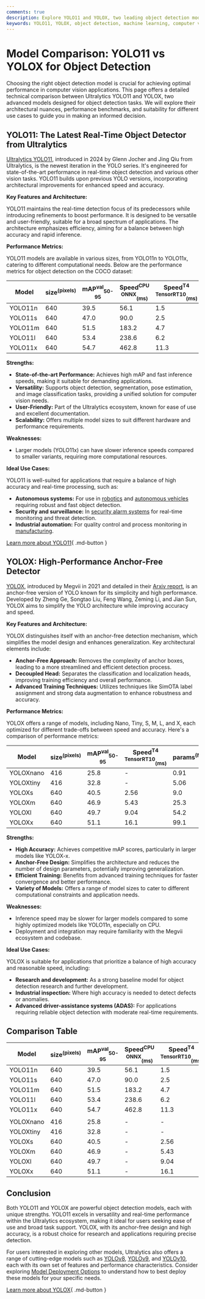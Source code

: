 ```yaml
---
comments: true
description: Explore YOLO11 and YOLOX, two leading object detection models. Compare architecture, performance, and use cases to select the best model for your needs.
keywords: YOLO11, YOLOX, object detection, machine learning, computer vision, model comparison, deep learning, Ultralytics, real-time detection, anchor-free models
---
```


# Model Comparison: YOLO11 vs YOLOX for Object Detection

Choosing the right object detection model is crucial for achieving optimal performance in computer vision applications. This page offers a detailed technical comparison between Ultralytics YOLO11 and YOLOX, two advanced models designed for object detection tasks. We will explore their architectural nuances, performance benchmarks, and suitability for different use cases to guide you in making an informed decision.

<script async src="https://cdn.jsdelivr.net/npm/chart.js"></script>
<script defer src="../../javascript/benchmark.js"></script>

<canvas id="modelComparisonChart" width="1024" height="400" active-models='["YOLO11", "YOLOX"]'></canvas>

## YOLO11: The Latest Real-Time Object Detector from Ultralytics

[Ultralytics YOLO11](https://docs.ultralytics.com/models/yolo11/), introduced in 2024 by Glenn Jocher and Jing Qiu from Ultralytics, is the newest iteration in the YOLO series. It's engineered for state-of-the-art performance in real-time object detection and various other vision tasks. YOLO11 builds upon previous YOLO versions, incorporating architectural improvements for enhanced speed and accuracy.

**Key Features and Architecture:**

YOLO11 maintains the real-time detection focus of its predecessors while introducing refinements to boost performance. It is designed to be versatile and user-friendly, suitable for a broad spectrum of applications. The architecture emphasizes efficiency, aiming for a balance between high accuracy and rapid inference.

**Performance Metrics:**

YOLO11 models are available in various sizes, from YOLO11n to YOLO11x, catering to different computational needs. Below are the performance metrics for object detection on the COCO dataset:

| Model   | size<sup>(pixels) | mAP<sup>val</sup><sub>50-95</sub> | Speed<sup>CPU ONNX</sup><sub>(ms)</sub> | Speed<sup>T4 TensorRT10</sup><sub>(ms)</sub> | params<sup>(M) | FLOPs<sup>(B) |
| ------- | ----------------- | --------------------------------- | --------------------------------------- | -------------------------------------------- | -------------- | ------------- |
| YOLO11n | 640               | 39.5                              | 56.1                                    | 1.5                                          | 2.6            | 6.5           |
| YOLO11s | 640               | 47.0                              | 90.0                                    | 2.5                                          | 9.4            | 21.5          |
| YOLO11m | 640               | 51.5                              | 183.2                                   | 4.7                                          | 20.1           | 68.0          |
| YOLO11l | 640               | 53.4                              | 238.6                                   | 6.2                                          | 25.3           | 86.9          |
| YOLO11x | 640               | 54.7                              | 462.8                                   | 11.3                                         | 56.9           | 194.9         |

**Strengths:**

- **State-of-the-art Performance:** Achieves high mAP and fast inference speeds, making it suitable for demanding applications.
- **Versatility:** Supports object detection, segmentation, pose estimation, and image classification tasks, providing a unified solution for computer vision needs.
- **User-Friendly:** Part of the Ultralytics ecosystem, known for ease of use and excellent documentation.
- **Scalability:** Offers multiple model sizes to suit different hardware and performance requirements.

**Weaknesses:**

- Larger models (YOLO11x) can have slower inference speeds compared to smaller variants, requiring more computational resources.

**Ideal Use Cases:**

YOLO11 is well-suited for applications that require a balance of high accuracy and real-time processing, such as:

- **Autonomous systems:** For use in [robotics](https://www.ultralytics.com/glossary/robotics) and [autonomous vehicles](https://www.ultralytics.com/solutions/ai-in-self-driving) requiring robust and fast object detection.
- **Security and surveillance:** In [security alarm systems](https://www.ultralytics.com/blog/security-alarm-system-projects-with-ultralytics-yolov8) for real-time monitoring and threat detection.
- **Industrial automation:** For quality control and process monitoring in [manufacturing](https://www.ultralytics.com/solutions/ai-in-manufacturing).

[Learn more about YOLO11](https://docs.ultralytics.com/models/yolo11/){ .md-button }

## YOLOX: High-Performance Anchor-Free Detector

[YOLOX](https://yolox.readthedocs.io/en/latest/), introduced by Megvii in 2021 and detailed in their [Arxiv report](https://arxiv.org/abs/2107.08430), is an anchor-free version of YOLO known for its simplicity and high performance. Developed by Zheng Ge, Songtao Liu, Feng Wang, Zeming Li, and Jian Sun, YOLOX aims to simplify the YOLO architecture while improving accuracy and speed.

**Key Features and Architecture:**

YOLOX distinguishes itself with an anchor-free detection mechanism, which simplifies the model design and enhances generalization. Key architectural elements include:

- **Anchor-Free Approach:** Removes the complexity of anchor boxes, leading to a more streamlined and efficient detection process.
- **Decoupled Head:** Separates the classification and localization heads, improving training efficiency and overall performance.
- **Advanced Training Techniques:** Utilizes techniques like SimOTA label assignment and strong data augmentation to enhance robustness and accuracy.

**Performance Metrics:**

YOLOX offers a range of models, including Nano, Tiny, S, M, L, and X, each optimized for different trade-offs between speed and accuracy. Here's a comparison of performance metrics:

| Model     | size<sup>(pixels) | mAP<sup>val</sup><sub>50-95</sub> | Speed<sup>T4 TensorRT10</sup><sub>(ms)</sub> | params<sup>(M) | FLOPs<sup>(B) |
| --------- | ----------------- | --------------------------------- | -------------------------------------------- | -------------- | ------------- |
| YOLOXnano | 416               | 25.8                              | -                                            | 0.91           | 1.08          |
| YOLOXtiny | 416               | 32.8                              | -                                            | 5.06           | 6.45          |
| YOLOXs    | 640               | 40.5                              | 2.56                                         | 9.0            | 26.8          |
| YOLOXm    | 640               | 46.9                              | 5.43                                         | 25.3           | 73.8          |
| YOLOXl    | 640               | 49.7                              | 9.04                                         | 54.2           | 155.6         |
| YOLOXx    | 640               | 51.1                              | 16.1                                         | 99.1           | 281.9         |

**Strengths:**

- **High Accuracy:** Achieves competitive mAP scores, particularly in larger models like YOLOX-x.
- **Anchor-Free Design:** Simplifies the architecture and reduces the number of design parameters, potentially improving generalization.
- **Efficient Training:** Benefits from advanced training techniques for faster convergence and better performance.
- **Variety of Models:** Offers a range of model sizes to cater to different computational constraints and application needs.

**Weaknesses:**

- Inference speed may be slower for larger models compared to some highly optimized models like YOLO11n, especially on CPU.
- Deployment and integration may require familiarity with the Megvii ecosystem and codebase.

**Ideal Use Cases:**

YOLOX is suitable for applications that prioritize a balance of high accuracy and reasonable speed, including:

- **Research and development:** As a strong baseline model for object detection research and further development.
- **Industrial inspection:** Where high accuracy is needed to detect defects or anomalies.
- **Advanced driver-assistance systems (ADAS):** For applications requiring reliable object detection with moderate real-time requirements.

## Comparison Table

| Model     | size<sup>(pixels) | mAP<sup>val</sup><sub>50-95</sub> | Speed<sup>CPU ONNX</sup><sub>(ms)</sub> | Speed<sup>T4 TensorRT10</sup><sub>(ms)</sub> | params<sup>(M) | FLOPs<sup>(B) |
| --------- | ----------------- | --------------------------------- | --------------------------------------- | -------------------------------------------- | -------------- | ------------- |
| YOLO11n   | 640               | 39.5                              | 56.1                                    | 1.5                                          | 2.6            | 6.5           |
| YOLO11s   | 640               | 47.0                              | 90.0                                    | 2.5                                          | 9.4            | 21.5          |
| YOLO11m   | 640               | 51.5                              | 183.2                                   | 4.7                                          | 20.1           | 68.0          |
| YOLO11l   | 640               | 53.4                              | 238.6                                   | 6.2                                          | 25.3           | 86.9          |
| YOLO11x   | 640               | 54.7                              | 462.8                                   | 11.3                                         | 56.9           | 194.9         |
|           |                   |                                   |                                         |                                              |                |               |
| YOLOXnano | 416               | 25.8                              | -                                       | -                                            | 0.91           | 1.08          |
| YOLOXtiny | 416               | 32.8                              | -                                       | -                                            | 5.06           | 6.45          |
| YOLOXs    | 640               | 40.5                              | -                                       | 2.56                                         | 9.0            | 26.8          |
| YOLOXm    | 640               | 46.9                              | -                                       | 5.43                                         | 25.3           | 73.8          |
| YOLOXl    | 640               | 49.7                              | -                                       | 9.04                                         | 54.2           | 155.6         |
| YOLOXx    | 640               | 51.1                              | -                                       | 16.1                                         | 99.1           | 281.9         |

## Conclusion

Both YOLO11 and YOLOX are powerful object detection models, each with unique strengths. YOLO11 excels in versatility and real-time performance within the Ultralytics ecosystem, making it ideal for users seeking ease of use and broad task support. YOLOX, with its anchor-free design and high accuracy, is a robust choice for research and applications requiring precise detection.

For users interested in exploring other models, Ultralytics also offers a range of cutting-edge models such as [YOLOv8](https://docs.ultralytics.com/models/yolov8/), [YOLOv9](https://docs.ultralytics.com/models/yolov9/), and [YOLOv10](https://docs.ultralytics.com/models/yolov10/), each with its own set of features and performance characteristics. Consider exploring [Model Deployment Options](https://docs.ultralytics.com/guides/model-deployment-options/) to understand how to best deploy these models for your specific needs.

[Learn more about YOLOX](https://github.com/Megvii-BaseDetection/YOLOX){ .md-button }

